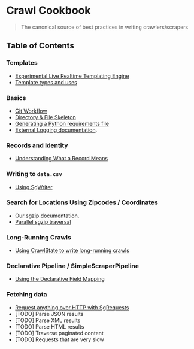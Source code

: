 # Crawl Cookbook

> The canonical source of best practices in writing crawlers/scrapers

## Table of Contents

### Templates

- [Experimental Live Realtime Templating Engine](./cookbook/crawly_web.md)
- [Template types and uses](./cookbook/templates.md)

### Basics

- [Git Workflow](./cookbook/git_workflow.md)
- [Directory & File Skeleton](./cookbook/dir_skeleton.md)
- [Generating a Python requirements file](./cookbook/reqfile.md)
- [External Logging documentation](https://docs.google.com/document/d/1I-1Atok4pd1RKW_ZfRzv7rMnuYTV0R_yo8QMnCSdwdE/view).

### Records and Identity

- [Understanding What a Record Means](./cookbook/records_and_id.md)

### Writing to `data.csv`

- [Using SgWriter](./cookbook/sgwriter.md)

### Search for Locations Using Zipcodes / Coordinates

- [Our sgzip documentation.](./cookbook/sgzip.md)
- [Parallel sgzip traversal](./cookbook/sgzip-par.md)

### Long-Running Crawls

- [Using CrawlState to write long-running crawls](./cookbook/pause_resume.md)

### Declarative Pipeline / SimpleScraperPipeline

- [Using the Declarative Field Mapping](./cookbook/declarative_pipeline.md)

### Fetching data

- [Request anything over HTTP with SgRequests](./cookbook/sgrequests.md)
- [TODO] Parse JSON results
- [TODO] Parse XML results
- [TODO] Parse HTML results
- [TODO] Traverse paginated content
- [TODO] Requests that are very slow
